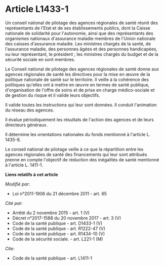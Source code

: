 # Article L1433-1

Un conseil national de pilotage des agences régionales de santé réunit des représentants de l'Etat et de ses établissements
publics, dont la Caisse nationale de solidarité pour l'autonomie, ainsi que des représentants des organismes nationaux
d'assurance maladie membres de l'Union nationale des caisses d'assurance maladie. Les ministres chargés de la santé, de
l'assurance maladie, des personnes âgées et des personnes handicapées, ou leur représentant, le président ; les ministres
chargés du budget et de la sécurité sociale en sont membres. 

Le Conseil national de pilotage des agences régionales de santé donne aux agences régionales de santé les directives pour la
mise en œuvre de la politique nationale de santé sur le territoire. Il veille à la cohérence des politiques qu'elles ont à
mettre en œuvre en termes de santé publique, d'organisation de l'offre de soins et de prise en charge médico-sociale et de
gestion du risque et il valide leurs objectifs. 

Il valide toutes les instructions qui leur sont données. Il conduit l'animation du réseau des agences. 

Il évalue périodiquement les résultats de l'action des agences et de leurs directeurs généraux.

Il détermine les orientations nationales du fonds mentionné à l'article L. 1435-8.

Le conseil national de pilotage veille à ce que la répartition entre les agences régionales de santé des financements qui
leur sont attribués prenne en compte l'objectif de réduction des inégalités de santé mentionné à l'article L. 1411-1.

**Liens relatifs à cet article**

_Modifié par_:

  - Loi n°2011-1906 du 21 décembre 2011 - art. 65

_Cité par_:

  - Arrêté du 2 novembre 2015 - art. 1 (V)
  - Décret n°2017-1588 du 20 novembre 2017 - art. 3 (V)
  - Code de la santé publique - art. D1433-1 (V)
  - Code de la santé publique - art. R1222-47 (V)
  - Code de la santé publique - art. R1434-10 (V)
  - Code de la sécurité sociale. - art. L221-1 (M)

_Cite_:

  - Code de la santé publique - art. L1411-1
